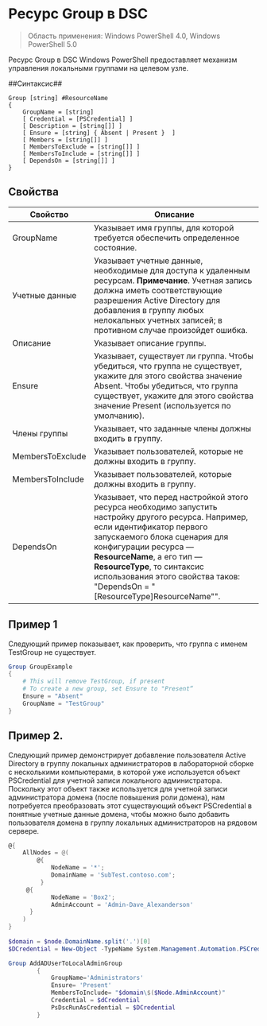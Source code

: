 # Ресурс Group в DSC

> Область применения: Windows PowerShell 4.0, Windows PowerShell 5.0

Ресурс Group в DSC Windows PowerShell предоставляет механизм управления локальными группами на целевом узле.

##Синтаксис##
```
Group [string] #ResourceName
{
    GroupName = [string]
    [ Credential = [PSCredential] ]
    [ Description = [string[]] ]
    [ Ensure = [string] { Absent | Present }  ]
    [ Members = [string[]] ]
    [ MembersToExclude = [string[]] ]
    [ MembersToInclude = [string[]] ]
    [ DependsOn = [string[]] ]
}
```

## Свойства

|  Свойство  |  Описание   | 
|---|---| 
| GroupName| Указывает имя группы, для которой требуется обеспечить определенное состояние.| 
| Учетные данные| Указывает учетные данные, необходимые для доступа к удаленным ресурсам. **Примечание**. Учетная запись должна иметь соответствующие разрешения Active Directory для добавления в группу любых нелокальных учетных записей; в противном случае произойдет ошибка.
| Описание| Указывает описание группы.| 
| Ensure| Указывает, существует ли группа. Чтобы убедиться, что группа не существует, укажите для этого свойства значение Absent. Чтобы убедиться, что группа существует, укажите для этого свойства значение Present (используется по умолчанию).| 
| Члены группы| Указывает, что заданные члены должны входить в группу.| 
| MembersToExclude| Указывает пользователей, которые не должны входить в группу.| 
| MembersToInclude| Указывает пользователей, которые должны входить в группу.| 
| DependsOn | Указывает, что перед настройкой этого ресурса необходимо запустить настройку другого ресурса. Например, если идентификатор первого запускаемого блока сценария для конфигурации ресурса — __ResourceName__, а его тип — __ResourceType__, то синтаксис использования этого свойства таков: "DependsOn = "[ResourceType]ResourceName"".| 

## Пример 1

Следующий пример показывает, как проверить, что группа с именем TestGroup не существует. 

```powershell
Group GroupExample
{
    # This will remove TestGroup, if present
    # To create a new group, set Ensure to "Present“
    Ensure = "Absent"
    GroupName = "TestGroup"
}
```
## Пример 2.
Следующий пример демонстрирует добавление пользователя Active Directory в группу локальных администраторов в лабораторной сборке с несколькими компьютерами, в которой уже используется объект PSCredential для учетной записи локального администратора. Поскольку этот объект также используется для учетной записи администратора домена (после повышения роли домена), нам потребуется преобразовать этот существующий объект PSCredential в понятные учетные данные домена, чтобы можно было добавить пользователя домена в группу локальных администраторов на рядовом сервере.

```powershell
@{
    AllNodes = @(
        @{
            NodeName = '*';
            DomainName = 'SubTest.contoso.com';
         }
     @{
            NodeName = 'Box2';
            AdminAccount = 'Admin-Dave_Alexanderson'   
      }    
    )
}
                  
$domain = $node.DomainName.split('.')[0]
$DCredential = New-Object -TypeName System.Management.Automation.PSCredential -ArgumentList ("$domain\$($credential.Username)", $Credential.Password)

Group AddADUserToLocalAdminGroup
        {
            GroupName='Administrators'   
            Ensure= 'Present'             
            MembersToInclude= "$domain\$($Node.AdminAccount)"
            Credential = $dCredential    
            PsDscRunAsCredential = $DCredential
        }
```

<!--HONumber=Apr16_HO3-->


